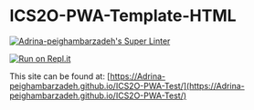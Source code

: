 # ICS2O-PWA-Template-HTML

[![Adrina-peighambarzadeh's Super Linter](https://github.com/Adrina-peighambarzadeh/ICS2O-PWA-Test/workflows/Mr%20Coxall's%20Super%20Linter/badge.svg)](https://github.com/Adrina-peighambarzadeh/ICS2O-PWA-Test/actions)

[![Run on Repl.it](https://repl.it/badge/github/Adrina-peighambarzadeh/ICS2O-PWA-Test)](https://repl.it/github/Adrina-peighambarzadeh/ICS2O-PWA-Test)

This site can be found at: [https://Adrina-peighambarzadeh.github.io/ICS2O-PWA-Test/](https://Adrina-peighambarzadeh.github.io/ICS2O-PWA-Test/)
